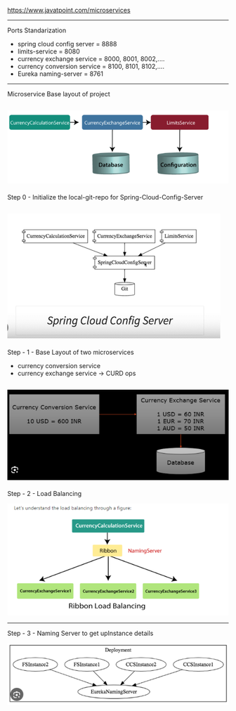 https://www.javatpoint.com/microservices

---------------------------------------
Ports Standarization

- spring cloud config server = 8888
- limits-service = 8080
- currency exchange service = 8000, 8001, 8002,....
- currency conversion service = 8100, 8101, 8102,....
- Eureka naming-server = 8761

----------------------------------------
Microservice Base layout of project

![img_1.png](img_1.png)
-----------------------------------------
Step 0 - Initialize the local-git-repo for Spring-Cloud-Config-Server

![img.png](img.png)
-----------------------------------------
Step - 1 - Base Layout of two microservices

- currency conversion service
- currency exchange service -> CURD ops

![img_2.png](img_2.png)
-----------------------------------------
Step - 2 - Load Balancing

![img_3.png](img_3.png)

------------------------------------------
Step - 3 - Naming Server to get upInstance details

![img_4.png](img_4.png)